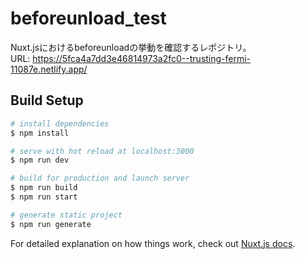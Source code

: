 # beforeunload_test

Nuxt.jsにおけるbeforeunloadの挙動を確認するレポジトリ。  
URL: https://5fca4a7dd3e46814973a2fc0--trusting-fermi-11087e.netlify.app/

## Build Setup

```bash
# install dependencies
$ npm install

# serve with hot reload at localhost:3000
$ npm run dev

# build for production and launch server
$ npm run build
$ npm run start

# generate static project
$ npm run generate
```

For detailed explanation on how things work, check out [Nuxt.js docs](https://nuxtjs.org).
